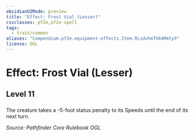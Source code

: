 ```yaml
---
obsidianUIMode: preview
title: "Effect: Frost Vial (Lesser)"
cssclasses: pf2e,pf2e-spell
tags:
  - trait/common
aliases: "Compendium.pf2e.equipment-effects.Item.RLsdvhmTh64Mmty9"
license: OGL
---
```

# Effect: Frost Vial (Lesser)
## Level 11
### 






The creature takes a -5-foot status penalty to its Speeds until the end of its next turn.

*Source: Pathfinder Core Rulebook*
*OGL*